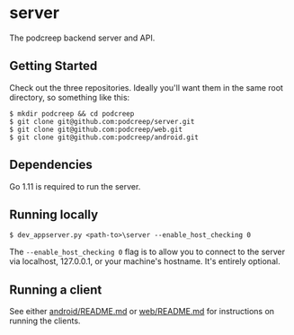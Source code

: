 # server
The podcreep backend server and API.

## Getting Started

Check out the three repositories. Ideally you'll want them in the same root directory, so something like this:

    $ mkdir podcreep && cd podcreep
    $ git clone git@github.com:podcreep/server.git
    $ git clone git@github.com:podcreep/web.git
    $ git clone git@github.com:podcreep/android.git

## Dependencies

Go 1.11 is required to run the server.

## Running locally

    $ dev_appserver.py <path-to>\server --enable_host_checking 0

The `--enable_host_checking 0` flag is to allow you to connect to the server via localhost, 127.0.0.1, or your machine's hostname. It's entirely optional.

## Running a client

See either [android/README.md](https://github.com/podcreep/android/blob/master/README.md) or [web/README.md](https://github.com/podcreep/web/blob/master/README.md) for instructions on running the clients.
